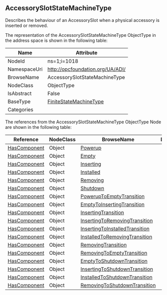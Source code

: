 <!-- objecttype -->
## AccessorySlotStateMachineType
Describes the behaviour of an AccessorySlot when a physical accessory is inserted or removed.  
<!-- end of text -->
The representation of the AccessorySlotStateMachineType ObjectType in the address space is shown in the following table:  

|Name|Attribute|
|---|---|
|NodeId|ns=1;i=1018|
|NamespaceUri|http://opcfoundation.org/UA/ADI/|
|BrowseName|AccessorySlotStateMachineType|
|NodeClass|ObjectType|
|IsAbstract|False|
|BaseType|[FiniteStateMachineType](../../../Core/Part5/ObjectTypes/FiniteStateMachineType/readme.md)|
|Categories||

The references from the AccessorySlotStateMachineType ObjectType Node are shown in the following table:  

|Reference|NodeClass|BrowseName|DataType|TypeDefinition|ModellingRule|
|---|---|---|---|---|---|
|[HasComponent](../../../Core/Part3/ReferenceTypes/HasComponent/readme.md)|Object|[Powerup](#Powerup)||[InitialStateType](../../../Core/Part5/ObjectTypes/InitialStateType/readme.md)||
|[HasComponent](../../../Core/Part3/ReferenceTypes/HasComponent/readme.md)|Object|[Empty](#Empty)||[StateType](../../../Core/Part5/ObjectTypes/StateType/readme.md)||
|[HasComponent](../../../Core/Part3/ReferenceTypes/HasComponent/readme.md)|Object|[Inserting](#Inserting)||[StateType](../../../Core/Part5/ObjectTypes/StateType/readme.md)||
|[HasComponent](../../../Core/Part3/ReferenceTypes/HasComponent/readme.md)|Object|[Installed](#Installed)||[StateType](../../../Core/Part5/ObjectTypes/StateType/readme.md)||
|[HasComponent](../../../Core/Part3/ReferenceTypes/HasComponent/readme.md)|Object|[Removing](#Removing)||[StateType](../../../Core/Part5/ObjectTypes/StateType/readme.md)||
|[HasComponent](../../../Core/Part3/ReferenceTypes/HasComponent/readme.md)|Object|[Shutdown](#Shutdown)||[StateType](../../../Core/Part5/ObjectTypes/StateType/readme.md)||
|[HasComponent](../../../Core/Part3/ReferenceTypes/HasComponent/readme.md)|Object|[PowerupToEmptyTransition](#PowerupToEmptyTransition)||[TransitionType](../../../Core/Part5/ObjectTypes/TransitionType/readme.md)||
|[HasComponent](../../../Core/Part3/ReferenceTypes/HasComponent/readme.md)|Object|[EmptyToInsertingTransition](#EmptyToInsertingTransition)||[TransitionType](../../../Core/Part5/ObjectTypes/TransitionType/readme.md)||
|[HasComponent](../../../Core/Part3/ReferenceTypes/HasComponent/readme.md)|Object|[InsertingTransition](#InsertingTransition)||[TransitionType](../../../Core/Part5/ObjectTypes/TransitionType/readme.md)||
|[HasComponent](../../../Core/Part3/ReferenceTypes/HasComponent/readme.md)|Object|[InsertingToRemovingTransition](#InsertingToRemovingTransition)||[TransitionType](../../../Core/Part5/ObjectTypes/TransitionType/readme.md)||
|[HasComponent](../../../Core/Part3/ReferenceTypes/HasComponent/readme.md)|Object|[InsertingToInstalledTransition](#InsertingToInstalledTransition)||[TransitionType](../../../Core/Part5/ObjectTypes/TransitionType/readme.md)||
|[HasComponent](../../../Core/Part3/ReferenceTypes/HasComponent/readme.md)|Object|[InstalledToRemovingTransition](#InstalledToRemovingTransition)||[TransitionType](../../../Core/Part5/ObjectTypes/TransitionType/readme.md)||
|[HasComponent](../../../Core/Part3/ReferenceTypes/HasComponent/readme.md)|Object|[RemovingTransition](#RemovingTransition)||[TransitionType](../../../Core/Part5/ObjectTypes/TransitionType/readme.md)||
|[HasComponent](../../../Core/Part3/ReferenceTypes/HasComponent/readme.md)|Object|[RemovingToEmptyTransition](#RemovingToEmptyTransition)||[TransitionType](../../../Core/Part5/ObjectTypes/TransitionType/readme.md)||
|[HasComponent](../../../Core/Part3/ReferenceTypes/HasComponent/readme.md)|Object|[EmptyToShutdownTransition](#EmptyToShutdownTransition)||[TransitionType](../../../Core/Part5/ObjectTypes/TransitionType/readme.md)||
|[HasComponent](../../../Core/Part3/ReferenceTypes/HasComponent/readme.md)|Object|[InsertingToShutdownTransition](#InsertingToShutdownTransition)||[TransitionType](../../../Core/Part5/ObjectTypes/TransitionType/readme.md)||
|[HasComponent](../../../Core/Part3/ReferenceTypes/HasComponent/readme.md)|Object|[InstalledToShutdownTransition](#InstalledToShutdownTransition)||[TransitionType](../../../Core/Part5/ObjectTypes/TransitionType/readme.md)||
|[HasComponent](../../../Core/Part3/ReferenceTypes/HasComponent/readme.md)|Object|[RemovingToShutdownTransition](#RemovingToShutdownTransition)||[TransitionType](../../../Core/Part5/ObjectTypes/TransitionType/readme.md)||


